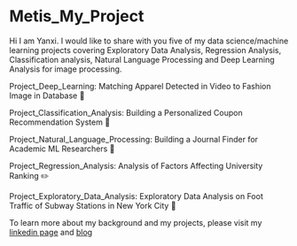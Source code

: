 # Metis_My_Project
Hi I am Yanxi.  I would like to share with you five of my data science/machine learning projects covering Exploratory Data Analysis, Regression Analysis, Classification analysis, Natural Language Processing and Deep Learning Analysis for image processing.

Project_Deep_Learning: Matching Apparel Detected in Video to Fashion Image in Database :shirt:

Project_Classification_Analysis: Building a Personalized Coupon Recommendation System :gift:

Project_Natural_Language_Processing: Building a Journal Finder for Academic ML Researchers :closed_book:

Project_Regression_Analysis: Analysis of Factors Affecting University Ranking :pencil2:

Project_Exploratory_Data_Analysis: Exploratory Data Analysis on Foot Traffic of Subway Stations in New York City :station:

To learn more about my background and my projects, please visit my [linkedin page](https://www.linkedin.com/in/yanxi-lu) and [blog](https://yanxilu.weebly.com/)
